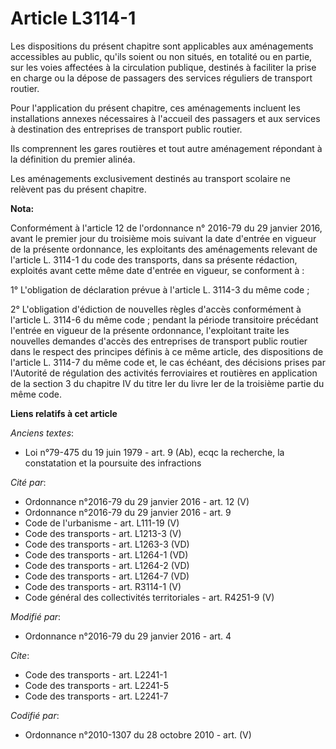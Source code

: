 # Article L3114-1

Les dispositions du présent chapitre sont applicables aux aménagements accessibles au public, qu'ils soient ou non situés, en
totalité ou en partie, sur les voies affectées à la circulation publique, destinés à faciliter la prise en charge ou la
dépose de passagers des services réguliers de transport routier. 

Pour l'application du présent chapitre, ces aménagements incluent les installations annexes nécessaires à l'accueil des
passagers et aux services à destination des entreprises de transport public routier. 

Ils comprennent les gares routières et tout autre aménagement répondant à la définition du premier alinéa. 

Les aménagements exclusivement destinés au transport scolaire ne relèvent pas du présent chapitre.

**Nota:**

Conformément à l'article 12 de l'ordonnance n° 2016-79 du 29 janvier 2016, avant le premier jour du troisième mois suivant la
date d'entrée en vigueur de la présente ordonnance, les exploitants des aménagements relevant de l'article L. 3114-1 du code
des transports, dans sa présente rédaction, exploités avant cette même date d'entrée en vigueur, se conforment à :

1° L'obligation de déclaration prévue à l'article L. 3114-3 du même code ;

2° L'obligation d'édiction de nouvelles règles d'accès conformément à l'article L. 3114-6 du même code ; pendant la période
transitoire précédant l'entrée en vigueur de la présente ordonnance, l'exploitant traite les nouvelles demandes d'accès des
entreprises de transport public routier dans le respect des principes définis à ce même article, des dispositions de
l'article L. 3114-7 du même code et, le cas échéant, des décisions prises par l'Autorité de régulation des activités
ferroviaires et routières en application de la section 3 du chapitre IV du titre Ier du livre Ier de la troisième partie du
même code.

**Liens relatifs à cet article**

_Anciens textes_:

  - Loi n°79-475 du 19 juin 1979 - art. 9 (Ab), ecqc la recherche, la constatation et la poursuite des infractions

_Cité par_:

  - Ordonnance n°2016-79 du 29 janvier 2016 - art. 12 (V)
  - Ordonnance n°2016-79 du 29 janvier 2016 - art. 9
  - Code de l'urbanisme - art. L111-19 (V)
  - Code des transports - art. L1213-3 (V)
  - Code des transports - art. L1263-3 (VD)
  - Code des transports - art. L1264-1 (VD)
  - Code des transports - art. L1264-2 (VD)
  - Code des transports - art. L1264-7 (VD)
  - Code des transports - art. R3114-1 (V)
  - Code général des collectivités territoriales - art. R4251-9 (V)

_Modifié par_:

  - Ordonnance n°2016-79 du 29 janvier 2016 - art. 4

_Cite_:

  - Code des transports - art. L2241-1
  - Code des transports - art. L2241-5
  - Code des transports - art. L2241-7

_Codifié par_:

  - Ordonnance n°2010-1307 du 28 octobre 2010 - art. (V)
